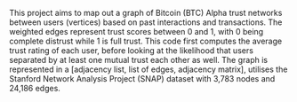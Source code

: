 This project aims to map out a graph of Bitcoin (BTC) Alpha trust networks between users (vertices) based on past interactions and transactions. The weighted edges represent trust scores between 0 and 1, with 0 being complete distrust while 1 is full trust. This code first computes the average trust rating of each user, before looking at the likelihood that users separated by at least one mutual trust each other as well. The graph is represented in a [adjacency list, list of edges, adjacency matrix], utilises the Stanford Network Analysis Project (SNAP) dataset with 3,783 nodes and 24,186 edges.

